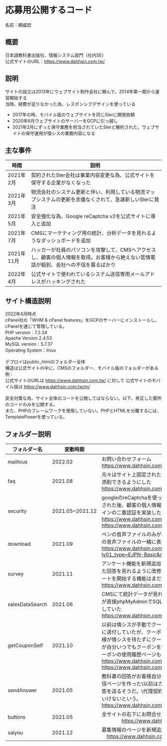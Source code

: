 # 応募用公開するコード
名前：頼威宏

## 概要
日本語教科書出版社、情報システム部門（社内SE）\
公式サイトのURL：https://www.dahhsin.com.tw/   

## 説明
サイトの設立は2013年にウェブサイト制作会社に頼んで、2014年第一期から運営開始する   \
当時、経費が足りなかった為、レスポンシブデザインを使っている   
- 2017年の時、モバイル版のウェブサイトを同じSIerに開発依頼
- 2020年6月ウェブサイトのサーバーをGCPに引っ越し
- 2021年2月にずっと保守業務を担当されていたSIerと解約された。ウェブサイトの保守運用が情シスの業務内容になる

## 主な事件
| 時間 | 説明 |
| ---- | ---- |
| 2021年2月 | 契約されたSIer会社は事業内容変更な為、公式サイトを保守する企業がなくなった |
| 2021年3月 | 物流会社のシステム更新と伴い、利用している物流マップシステムの更新を余儀なくされて、急遽新しいSIerに発注 |
| 2021年5月 | 安全強化な為、Google reCaptcha v2を公式サイトに導入と追加 |
| 2021年7月 | CMSにマーケティング用の統計、分析データを見れるようなダッシュボードを追加 |
| 2021年11月 | ハッカーが社員のパソコンを攻撃して、CMSへアクセスし、顧客の個人情報を取得。お客様から絶えない苦情電話が殺到、会社への不信を募るばかり |
| 2022年4月 | 公式サイトで使われているシステム送信専用メールアドレスがハッキングされた |

## サイト構造説明
2022年4月時点\
cPanel社の「WHM & cPanel features」をGCPのサーバーにインストールし、cPanelを通じて管理している。\
PHP version：7.2.34\
Apache Version	2.4.53\
MySQL version：5.7.37\
Operating System：linux\
\
デプロイはpublic_htmlのフォルダー全体\
構造は公式サイトの中に、CMSのフォルダー、モバイル版のフォルダーがある\
例：\
公式サイトのURLは https://www.dahhsin.com.tw/ に対して 公式サイトのモバイル版は https://www.dahhsin.com.tw/m/
\
\
安全対策な為、サイト全体のコードを公開してはならない。以下、修正した箇所のコードのみを公開する。\
また、PHPのフレームワークを使用していない。PHPとHTMLを分離するには、TemplatePowerを使っている。

## フォルダー説明
| フォルダー名 | 変動時期 | 説明 | 
| ---- | ---- | ---- | 
| mailtous | 2022.02 | お問い合わせフォーム 　　　https://www.dahhsin.com.tw/aboutMailUs.php | 
| faq | 2021.08 | 元々はサイト上固定されたよくある質問ですが、CMSで添削できるようにした　　　　https://www.dahhsin.com.tw/faq.php | 
| security | 2021.05~2021.12 | googleのreCaptchaを使った。   またハッカーにより攻撃された後、顧客の個人情報注文情報の暗号化、CMSログインの二重認証を実装した 　　　　https://www.dahhsin.com.tw/processesOrder02.php 　  https://www.dahhsin.com.tw/manager/01login.php | 
| download | 2021.09 | ペンの音声ファイルのみが表示されたが、本の画像、CDの音声ファイルの一緒に表示されるようにした 　　　　https://www.dahhsin.com.tw/downLoad.php?lv01_type=EJPN-Basic&mu_type=01 | 
| survey | 2021.11 | アンケート機能を新規追加した。CMSはお客様から頂いた回答を見れるように改修した。   でもCMSに新規アンケートを開始する機能はまだ作っていない 　　　　https://www.dahhsin.com.tw/survey.php　|  
| salesDataSearch | 2021.06 | CMSにて統計データが見れるようにした。以前は情シスが直接phpMyAdminでSQL文を入力してデータを取り出していた 　　　　https://www.dahhsin.com.tw/manager/01login.php | 
| getCouponSelf | 2021.10 | 以前は情シスが手動でクーポンをお客様のメールアドレスに送付していたが、クーポンの使用率を考えて、またお客様が情シスを待たずにクーポンを取得できるよう、お客様が自分いつでもクーポンを獲得できるようにした\またクーポンの使用履歴ページも作った 　　　　https://www.dahhsin.com.tw/memberCoupon.php   https://www.dahhsin.com.tw/memberCouponHave.php | 
| sendAnswer | 2021.05 | 教科書の回答がお客様自分でいつでも取れるように自動送信ページを作った\以前はカスタマーサービスが手動で回答を送るそうだ。\代理契約の関係で回答を本に付いてはいけないという。 　　　　https://www.dahhsin.com.tw/sendAnswer_1.php　| 
| buttons| 2021.05 | 全サイトの右下にお問合せ用のボタンを追加した 　　　　https://www.dahhsin.com.tw/ 　|
| saiyou| 2021.12 | 募集情報のページを新規追加し、CMSで管理可能にした 　https://www.dahhsin.com.tw/saiyou.php |





